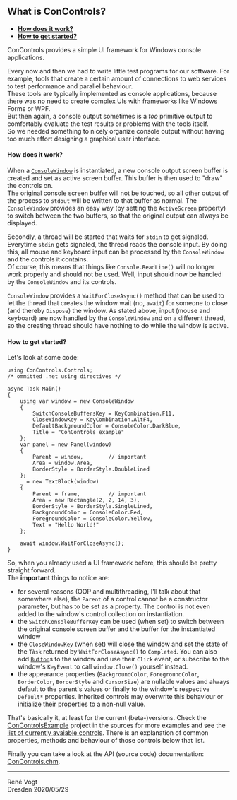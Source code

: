 ﻿## What is ConControls?
- **[How does it work?](#howdoesitwork)**  
- **[How to get started?](#howtogetstarted)**

ConControls provides a simple UI framework for Windows console applications.

Every now and then we had to write little test programs for our software. For example, tools
that create a certain amount of connections to web services to test performance and parallel behaviour.  
These tools are typically implemented as console applications, because there was no need to create complex
UIs with frameworks like Windows Forms or WPF.  
But then again, a console output sometimes is a _too_ primitive output to comfortably evaluate the test results
or problems with the tools itself.  
So we needed something to nicely organize console output without having too much effort designing a graphical 
user interface.

#### How does it work? <a name="howdoesitwork"/>

When a [`ConsoleWindow`](controls/ConsoleWindow.md) is instantiated, a new console output screen buffer is created and set as active screen buffer. This
buffer is then used to "draw" the controls on.  
The original console screen buffer will not be touched, so all other output of the process to `stdout` will be written to that buffer as normal. The `ConsoleWindow` provides
an easy way (by setting the `ActiveScreen` property) to switch between the two buffers, so that the original output can always be displayed.

Secondly, a thread will be started that waits for `stdin` to get signaled. Everytime `stdin` gets signaled, the thread reads the console input. By doing this, all
mouse and keyboard input can be processed by the `ConsoleWindow` and the controls it contains.  
Of course, this means that things like `Console.ReadLine()` will no longer work properly and should not be used. Well, input should now be handled by the `ConsoleWindow`
and its controls.

`ConsoleWindow` provides a `WaitForCloseAsync()` method that can be used to let the thread that creates the window wait (no, `await`) for someone to close (and thereby `Dispose`)
the window. As stated above, input (mouse and keyboard) are now handled by the `ConsoleWindow` and on a different thread, so the creating thread should have nothing to do while the window is active.

#### How to get started? <a name="howtogetstarted"/>

Let's look at some code:

    using ConControls.Controls;
    /* ommitted .net using directives */

    async Task Main()
    {
        using var window = new ConsoleWindow
        {
            SwitchConsoleBuffersKey = KeyCombination.F11,
            CloseWindowKey = KeyCombination.AltF4,
            DefaultBackgroundColor = ConsoleColor.DarkBlue,
            Title = "ConControls example"
        };
        var panel = new Panel(window) 
        {
            Parent = window,        // important
            Area = window.Area,
            BorderStyle = BorderStyle.DoubleLined
        };
        _ = new TextBlock(window)
        {
            Parent = frame,         // important
            Area = new Rectangle(2, 2, 14, 3),
            BorderStyle = BorderStyle.SingleLined,
            BackgroundColor = ConsoleColor.Red,
            ForegroundColor = ConsoleColor.Yellow,
            Text = "Hello World!"
        };
  
        await window.WaitForCloseAsync();
    }

So, when you already used a UI framework before, this should be pretty straight forward.  
The **important** things to notice are:
- for several reasons (OOP and multithreading, I'll talk about that somewhere else), the `Parent` of a control cannot be
a constructor parameter, but has to be set as a property. The control is not even added to the window's control collection on instantiation.
- the `SwitchConsoleBufferKey` can be used (when set) to switch between the original console screen buffer and the buffer for the instantiated window
- the `CloseWindowKey` (when set) will close the window and set the state of the `Tàsk` returned by `WaitForCloseAsync()` to `Completed`. You can also add [`Button`](controls/Button.md)s
to the window and use their `Click` event, or subscribe to the window's `KeyEvent` to call `window.Close()` yourself instead.
- the appearance properties (`BackgroundColor`, `ForegroundColor`, `BorderColor`, `BorderStyle` and `CursorSize`) are nullable values and always default to the
parent's values or finally to the window's respective `Default*` properties. Inherited controls may overwrite this behaviour or initialize their properties to a non-null value.

That's basically it, at least for the current (beta-)versions. Check the [ConControlsExample](https://github.com/ReneVogt/ConControls/tree/master/Sources/ConControlsExamples) project in the sources
for more examples and see the [list of currently avaiable controls](controls/index.md). There is an explanation of common properties, methods and behaviour of those controls below that list.

Finally you can take a look at the API (source code) documentation: [ConControls.chm](api/ConControls.chm).

---
Ren&eacute; Vogt  
Dresden 2020/05/29